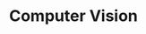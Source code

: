 ---
title: "Computer Vision"
layout: category
permalink: /categories/computer-vision/
author_profile: true
taxonomy: Computer Vision
sidebar:
  nav: "categories"
---